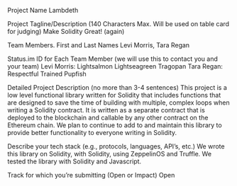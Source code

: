 Project Name
Lambdeth

Project Tagline/Description (140 Characters Max. Will be used on table card for judging)
Make Solidity Great! (again)

Team Members. First and Last Names
Levi Morris, Tara Regan

Status.im ID for Each Team Member (we will use this to contact you and your team)
Levi Morris: Lightsalmon Lightseagreen Tragopan Tara Regan: Respectful Trained Pupfish

Detailed Project Description (no more than 3-4 sentences)
This project is a low level functional library written for Solidity that includes functions that are designed to save the time of building with multiple, complex loops when writing a Solidity contract. It is written as a separate contract that is deployed to the blockchain and callable by any other contract on the Ethereum chain. We plan to continue to add to and maintain this library to provide better functionality to everyone writing in Solidity.

Describe your tech stack (e.g., protocols, languages, API’s, etc.)
We wrote this library on Solidity, with Solidity, using ZeppelinOS and Truffle. We tested the library with Solidity and Javascript.

Track for which you’re submitting (Open or Impact)
Open
